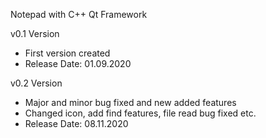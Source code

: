 Notepad with C++ Qt Framework

v0.1 Version

* First version created
* Release Date: 01.09.2020

v0.2 Version

* Major and minor bug fixed and new added features
* Changed icon, add find features, file read bug fixed etc.
* Release Date: 08.11.2020
